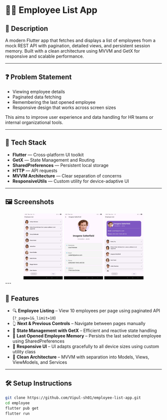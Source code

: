 # 👨‍💼 Employee List App

## 📝 Description

A modern Flutter app that fetches and displays a list of employees from a mock REST API with pagination, detailed views, and persistent session memory. Built with a clean architecture using MVVM and GetX for responsive and scalable performance.

---

## ❓ Problem Statement

- Viewing employee details
- Paginated data fetching
- Remembering the last opened employee
- Responsive design that works across screen sizes

This aims to improve user experience and data handling for HR teams or internal organizational tools.

---

## 🧰 Tech Stack

- **Flutter** — Cross-platform UI toolkit
- **GetX** — State Management and Routing
- **SharedPreferences** — Persistent local storage
- **HTTP** — API requests
- **MVVM Architecture** — Clear separation of concerns
- **ResponsiveUtils** — Custom utility for device-adaptive UI

---

## 🖼️ Screenshots

<div align="center">
  <img src="https://github.com/Vipul-sh01/Employees/blob/main/g1.jpg" alt="Post Details 1" width="25%">
  <img src="https://github.com/Vipul-sh01/Employees/blob/main/g2.jpg" alt="Post Details 2" width="25%">
  <img src="https://github.com/Vipul-sh01/Employees/blob/main/g3.jpg" alt="Post Details 2" width="25%">
</div>
---

## 🎯 Features

- 🔍 **Employee Listing** – View 10 employees per page using paginated API (`?_page=1&_limit=10`)
- 👆 **Next & Previous Controls** – Navigate between pages manually
- 🧠 **State Management with GetX** – Efficient and reactive state handling
- 💾 **Last Opened Employee Memory** – Persists the last selected employee using SharedPreferences
- 📱 **Responsive UI** – UI adapts gracefully to all device sizes using custom utility class
- 🧼 **Clean Architecture** – MVVM with separation into Models, Views, ViewModels, and Services


---

## 🛠 Setup Instructions

```bash
git clone https://github.com/Vipul-sh01/employee-list-app.git
cd employee
flutter pub get
flutter run
